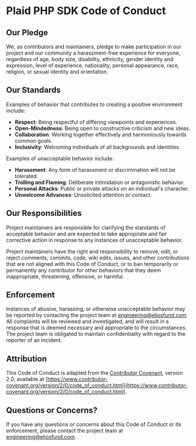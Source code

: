 # Plaid PHP SDK Code of Conduct

## Our Pledge

We, as contributors and maintainers, pledge to make participation in our project and our community a harassment-free experience for everyone, regardless of age, body size, disability, ethnicity, gender identity and expression, level of experience, nationality, personal appearance, race, religion, or sexual identity and orientation.

## Our Standards

Examples of behavior that contributes to creating a positive environment include:

- **Respect**: Being respectful of differing viewpoints and experiences.
- **Open-Mindedness**: Being open to constructive criticism and new ideas.
- **Collaboration**: Working together effectively and harmoniously towards common goals.
- **Inclusivity**: Welcoming individuals of all backgrounds and identities.

Examples of unacceptable behavior include:

- **Harassment**: Any form of harassment or discrimination will not be tolerated.
- **Trolling and Flaming**: Deliberate intimidation or antagonistic behavior.
- **Personal Attacks**: Public or private attacks on an individual's character.
- **Unwelcome Advances**: Unsolicited attention or contact.

## Our Responsibilities

Project maintainers are responsible for clarifying the standards of acceptable behavior and are expected to take appropriate and fair corrective action in response to any instances of unacceptable behavior.

Project maintainers have the right and responsibility to remove, edit, or reject comments, commits, code, wiki edits, issues, and other contributions that are not aligned with this Code of Conduct, or to ban temporarily or permanently any contributor for other behaviors that they deem inappropriate, threatening, offensive, or harmful.

## Enforcement

Instances of abusive, harassing, or otherwise unacceptable behavior may be reported by contacting the project team at engineering@eliosfund.com. All complaints will be reviewed and investigated, and will result in a response that is deemed necessary and appropriate to the circumstances. The project team is obligated to maintain confidentiality with regard to the reporter of an incident.

## Attribution

This Code of Conduct is adapted from the [Contributor Covenant](https://www.contributor-covenant.org/version/2/0/code_of_conduct.html), version 2.0, available at [https://www.contributor-covenant.org/version/2/0/code_of_conduct.html](https://www.contributor-covenant.org/version/2/0/code_of_conduct.html).

## Questions or Concerns?

If you have any questions or concerns about this Code of Conduct or its enforcement, please contact the project team at engineering@eliosfund.com.
